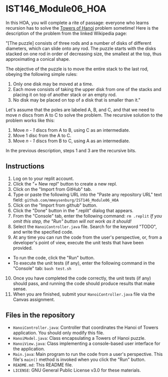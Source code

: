 # IST146_Module06_HOA

In this HOA, you will complete a rite of passage: everyone who learns recursion has to
solve the [Towers of Hanoi](https://en.wikipedia.org/wiki/Tower_of_Hanoi "Towers of Hanoi") 
problem sometime! Here is the description of the problem from the linked Wikipedia page:

"\[The puzzle\] consists of three rods and a number of disks of different diameters, which 
can slide onto any rod. The puzzle starts with the disks stacked on one rod in order of 
decreasing size, the smallest at the top, thus approximating a conical shape.

The objective of the puzzle is to move the entire stack to the last rod, obeying the following simple rules:

1. Only one disk may be moved at a time.
2. Each move consists of taking the upper disk from one of the stacks and placing it on top of another stack or an empty rod.
3. No disk may be placed on top of a disk that is smaller than it."

Let's assume that the poles are labeled A, B, and C, and that we need to move *n* discs from A to C to 
solve the problem. The recursive solution to the problem works like this:

1. Move *n - 1* discs from A to B, using C as an intermediate.
2. Move 1 disc from the A to C.
3. Move *n - 1* discs from B to C, using A as an intermediate. 

In the previous description, steps 1 and 3 are the recursive bits.

## Instructions

1. Log on to your replit account. 
2. Click the "+ New repl" button to create a new repl. 
3. Click on the "Import from GitHub" tab. 
4. Type or paste the following URL into the "Paste any repository URL" text field: `github.com/mmeysenburg/IST146_Module06_HOA`
5. Click on the "Import from github" button.
6. Click the "Done" button in the ".replit" dialog that appears.
7. From the "Console" tab, enter the following command: `rm .replit` *If you omit this step, the "Run" button will not work as it should!*
8. Select the `HanoiController.java` file. Search for the keyword "TODO", and write the specified code.
9. At any time you can run the code from the user's perspective, or, from a developer's point of view, execute the unit tests that have been provided.
  * To run the code, click the "Run" button.
  * To execute the unit tests (if any), enter the following command in the "Console" tab: `bash test.sh`
10. Once you have completed the code correctly, the unit tests (if any) should pass, and running the code should produce results that make sense.
11. When you are finished, submit your `HanoiController.java` file via the Canvas assignment.

## Files in the repository

* `HanoiController.java`: Controller that coordinates the Hanoi of Towers application. You should only modify this file.
* `HanoiModel.java`: Class encapsulating a Towers of Hanoi puzzle.
* `HanoiView.java`: Class implementing a console-based user interface for the application.
* `Main.java`: Main program to run the code from a user's perspective. This file's `main()` method is invoked when you click the "Run" button.
* `README.md`: This README file.
* `LICENSE`: GNU General Public License v3.0 for these materials.
